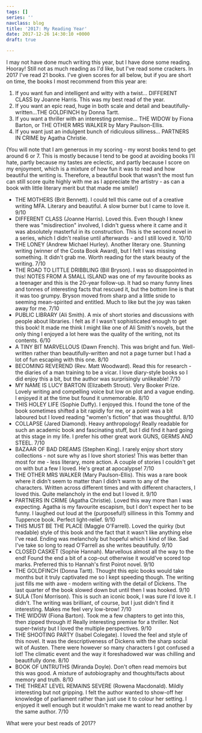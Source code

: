 ```yaml
---
tags: []
series: ''
navclass: blog
title: '2017: My Reading Year'
date: 2017-12-26 14:30:10 +0000
draft: true

---
```

I may not have done much writing this year, but I have done some reading. Hooray! Still not as much reading as I'd like, but I've read some crackers. In 2017 I've read 21 books. I've given scores for all below, but if you are short on time, the books I most recommend from this year are:

1. If you want fun and intelligent and witty with a twist... DIFFERENT CLASS by Joanne Harris. This was my best read of the year.
2. If you want an epic read, huge in both scale and detail and beautifully-written...THE GOLDFINCH by Donna Tartt. 
3. If you want a thriller with an interesting premise... THE WIDOW by Fiona Barton, or THE OTHER MRS WALKER  by Mary Paulson-Ellis.
4. If you want just an indulgent bunch of ridiculous silliness... PARTNERS IN CRIME by Agatha Christie.

  
\(You will note that I am generous in my scoring - my worst books tend to get around 6 or 7. This is mostly because I tend to be good at avoiding books I'll hate, partly because my tastes are eclectic, and partly because I score on my enjoyment, which is a mixture of how fun it was to read and how beautiful the writing is. Therefore, a beautiful book that wasn't the most fun can still score quite highly with me as I appreciate the artistry - as can a book with little literary merit but that made me smile!)

* THE MOTHERS (Brit Bennett). I could tell this came out of a creative writing MFA. Literary and beautiful. A slow burner but I came to love it. 9/10
* DIFFERENT CLASS (Joanne Harris). Loved this. Even though I knew there was "misdirection" involved, I didn't guess where it came and it was absolutely masterful in its construction. This is the second novel in a series, which I didn't realise until afterwards - and I still loved it. 10/10
* THE LONEY (Andrew Michael Hurley). Another literary one. Stunning writing (winner of the Costa Book Award), but I felt I was missing something. It didn't grab me. Worth reading for the stark beauty of the writing. 7/10
* THE ROAD TO LITTLE DRIBBLING (Bill Bryson). I was so disappointed in this! NOTES FROM A SMALL ISLAND was one of my favourite books as a teenager and this is the 20-year follow-up. It had so many funny lines and tonnes of interesting facts that rescued it, but the bottom line is that it was too grumpy. Bryson moved from sharp and a little snide to seeming mean-spirited and entitled. Much to like but the joy was taken away for me. 7/10
* PUBLIC LIBRARY (Ali Smith). A mix of short stories and discussions with people about libraries. I felt as if I wasn't sophisticated enough to get this book! It made me think I might like one of Ali Smith's novels, but the only thing I enjoyed a lot here was the quality of the writing, not its contents. 6/10
* A TINY BIT MARVELLOUS (Dawn French). This was bright and fun. Well-written rather than beautifully-written and not a page turner but I had a lot of fun escaping with this one. 8/10
* BECOMING REVEREND (Rev. Matt Woodward). Read this for research - the diaries of a man training to be a vicar. I love diary-style books so I did enjoy this a bit, but the author was surprisingly unlikeable! 7/10
* MY NAME IS LUCY BARTON (Elizabeth Strout). Very Booker Prize. Lovely writing and compelling voice but low on plot and a vague ending. I enjoyed it at the time but found it unmemorable. 8/10
* THIS HOLEY LIFE (Sophie Duffy). I enjoyed this. I found the tone of the book sometimes shifted a bit rapidly for me, or a point was a bit laboured but I loved reading "women's fiction" that was thoughtful. 8/10
* COLLAPSE (Jared Diamond). Heavy anthropology! Really readable for such an academic book and fascinating stuff, but I did find it hard going at this stage in my life. I prefer his other great work GUNS, GERMS AND STEEL. 7/10
* BAZAAR OF BAD DREAMS (Stephen King). I rarely enjoy short story collections - not sure why as I love short stories! This was better than most for me - less literary, more action. A couple of stories I couldn't get on with but a few I loved. He's great at apocalypse! 7/10
* THE OTHER MRS WALKER (Mary Paulson-Ellis). This was a rare book where it didn't seem to matter than I didn't warm to any of the characters. Written across different times and with different characters, I loved this. Quite melancholy in the end but I loved it. 9/10
* PARTNERS IN CRIME (Agatha Christie). Loved this way more than I was expecting. Agatha is my favourite escapism, but I don't expect her to be funny. I laughed out loud at the (purposeful!) silliness in this Tommy and Tuppence book. Perfect light-relief. 9/10
* THIS MUST BE THE PLACE (Maggie O'Farrell). Loved the quirky (but readable) style of this book and the fact that it wasn't like anything else I've read. Ending was melancholy but hopeful which I kind of like. Sad I've take so long to read O'Farrell as she writes beautifully. 9/10
* CLOSED CASKET (Sophie Hannah). Marvellous almost all the way to the end! Found the end a bit of a cop-out otherwise it would've scored top marks. Preferred this to Hannah's first Poirot novel. 9/10
* THE GOLDFINCH (Donna Tartt). Thought this epic books would take months but it truly captivated me so I kept speeding though. The writing just fills me with awe - modern writing with the detail of Dickens. The last quarter of the book slowed down but until then I was hooked. 9/10
* SULA (Toni Morrison). This is such an iconic book, I was sure I'd love it. I didn't. The writing was brilliant, of course, but I just didn't find it interesting. Makes me feel very low-brow! 7/10
* THE WIDOW (Fiona Barton). Took me a few chapters to get into this, then zipped through it! Really interesting premise for a thriller. Not super-twisty but I loved the multiple perspectives. 9/10
* THE SHOOTING PARTY (Isabel Colegate). I loved the feel and style of this novel. It was the descriptiveness of Dickens with the sharp social wit of Austen. There were however so many characters I got confused a lot! The climatic event and the way it foreshadowed war was chilling and beautifully done. 8/10
* BOOK OF UNTRUTHS (Miranda Doyle). Don't often read memoirs but this was good. A mixture of autobiography and thoughts/facts about memory and truth. 8/10
* THE THREAT LEVEL REMAINS SEVERE (Rowena Macdonald). Mildly interesting but not gripping. I felt the author wanted to show-off her knowledge of parliament rather than just use it to colour her setting. I enjoyed it well enough but it wouldn't make me want to read another by the same author. 7/10

What were your best reads of 2017?